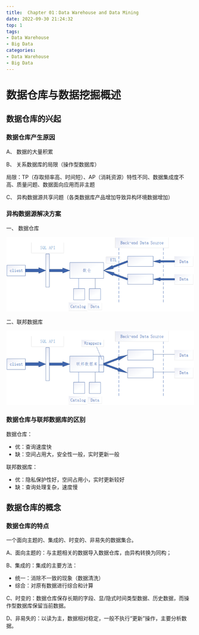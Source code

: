 ```yaml
---
title:  Chapter 01：Data Warehouse and Data Mining
date: 2022-09-30 21:24:32
top: 1
tags:
- Data Warehouse
- Big Data
categories:
- Data Warehouse
- Big Data
---
```


# 数据仓库与数据挖掘概述

## 数据仓库的兴起

### 数据仓库产生原因

A、 数据的大量积累

B、 关系数据库的局限（操作型数据库）

局限：TP（存取频率高、时间短）、AP（消耗资源）特性不同、数据集成度不高、质量问题、数据面向应用而非主题

C、 异构数据源共享问题（各类数据库产品增加导致异构环境数据增加）



### 异构数据源解决方案

一、 数据仓库

![clip_image002](../images/DataMining/clip_image002.png)

二、联邦数据库

![clip_image002-16645445572993](../images/DataMining/clip_image002-16645445572993.png)

### 数据仓库与联邦数据库的区别

数据仓库：

- 优：查询速度快   
- 缺：空间占用大，安全性一般，实时更新一般

联邦数据库：

- 优：隐私保护性好，空间占用小，实时更新较好
- 缺：查询处理复杂，速度慢



## 数据仓库的概念

### 数据仓库的特点

一个面向主题的、集成的、时变的、非易失的数据集合。

A、面向主题的：与主题相关的数据导入数据仓库，由异构转换为同构；

B、集成的：集成的主要方法：

- 统一：消除不一致的现象（数据清洗）
- 综合：对原有数据进行综合和计算

C、时变的：数据仓库保存长期的字段、显/隐式时间类型数据、历史数据，而操作型数据库保留当前数据。

D、非易失的：以读为主，数据相对稳定，一般不执行“更新”操作，主要分析数据。


